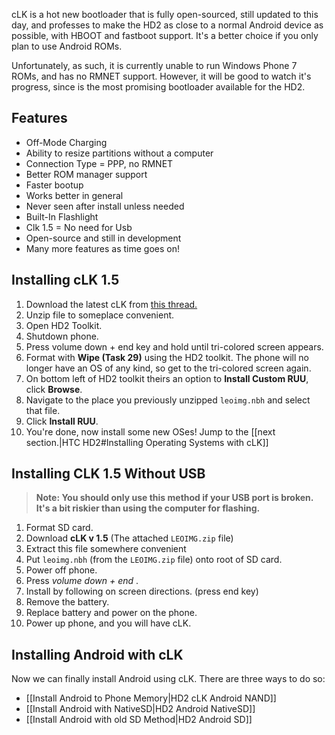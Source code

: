 cLK is a hot new bootloader that is fully open-sourced, still updated to this day, and professes to make the HD2 as close to a normal Android device as possible, with HBOOT and fastboot support. It's a better choice if you only plan to use Android ROMs.

Unfortunately, as such, it is currently unable to run Windows Phone 7 ROMs, and has no RMNET support. However, it will be good to watch it's progress, since is the most promising bootloader available for the HD2.

## Features

* Off-Mode Charging
* Ability to resize partitions without a computer
* Connection Type = PPP, no RMNET
* Better ROM manager support
* Faster bootup
* Works better in general
* Never seen after install unless needed
* Built-In Flashlight
* Clk 1.5 = No need for Usb
* Open-source and still in development
* Many more features as time goes on!

## Installing cLK 1.5

1. Download the latest cLK from [this thread.](http://forum.xda-developers.com/showthread.php?t=1114053)
2. Unzip file to someplace convenient.
3. Open HD2 Toolkit.
4. Shutdown phone.
5. Press volume down + end key and hold until tri-colored screen appears.
6. Format with **Wipe (Task 29)** using the HD2 toolkit. The phone will no longer have an OS of any kind, so get to the tri-colored screen again.
7. On bottom left of HD2 toolkit theirs an option to **Install Custom RUU**, click **Browse**.
8. Navigate to the place you previously unzipped `leoimg.nbh` and select that file.
9. Click **Install RUU**. 
10. You're done, now install some new OSes! Jump to the [[next section.|HTC HD2#Installing Operating Systems with cLK]]

## Installing CLK 1.5 Without USB

> **Note: You should only use this method if your USB port is broken. It's a bit riskier than using the computer for flashing.**

1. Format SD card.
2. Download **cLK v 1.5** (The attached `LEOIMG.zip` file)
3. Extract this file somewhere convenient
4. Put `leoimg.nbh` (from the `LEOIMG.zip` file) onto root of SD card.
5. Power off phone.
6. Press *volume down + end* .
7. Install by following on screen directions. (press end key)
8. Remove the battery.
9. Replace battery and power on the phone.
10. Power up phone, and you will have cLK.

## Installing Android with cLK

Now we can finally install Android using cLK. There are three ways to do so:

* [[Install Android to Phone Memory|HD2 cLK Android NAND]]
* [[Install Android with NativeSD|HD2 Android NativeSD]]
* [[Install Android with old SD Method|HD2 Android SD]]
